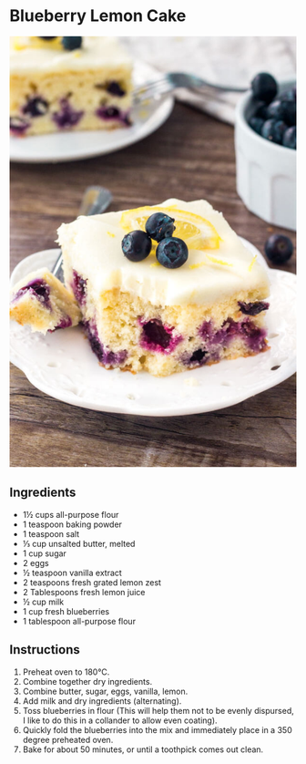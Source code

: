# Blueberry Lemon Cake
![image](/docs/assets/images/recipes/blueberry_lemon_cake.jpg)

## Ingredients
* 1½ cups all-purpose flour
* 1 teaspoon baking powder
* 1 teaspoon salt
* ⅓ cup unsalted butter, melted
* 1 cup sugar
* 2 eggs
* ½ teaspoon vanilla extract
* 2 teaspoons fresh grated lemon zest
* 2 Tablespoons fresh lemon juice
* ½ cup milk
* 1 cup fresh blueberries
* 1 tablespoon all-purpose flour

## Instructions
1. Preheat oven to 180°C.
2. Combine together dry ingredients.
3. Combine butter, sugar, eggs, vanilla, lemon.
4. Add milk and dry ingredients (alternating).
5. Toss blueberries in flour (This will help them not to be evenly dispursed, I like to do this in a collander to allow even coating).
6. Quickly fold the blueberries into the mix and immediately place in a 350 degree preheated oven.
7. Bake for about 50 minutes, or until a toothpick comes out clean.
